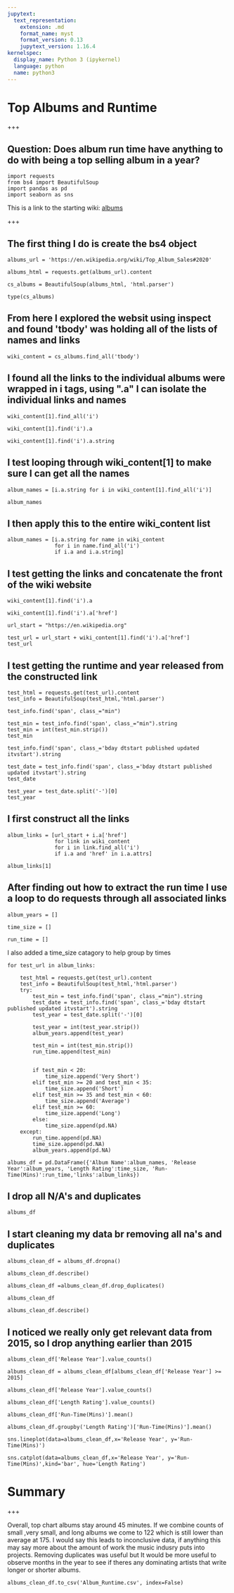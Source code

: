 ```yaml
---
jupytext:
  text_representation:
    extension: .md
    format_name: myst
    format_version: 0.13
    jupytext_version: 1.16.4
kernelspec:
  display_name: Python 3 (ipykernel)
  language: python
  name: python3
---
```


# Top Albums and Runtime

+++

## Question: Does album run time have anything to do with being a top selling album in a year?

```{code-cell} ipython3
import requests
from bs4 import BeautifulSoup
import pandas as pd
import seaborn as sns
```

This is a link to the starting wiki:
[albums](https://en.wikipedia.org/wiki/Top_Album_Sales#2024)

+++

## The first thing I do is create the bs4 object 

```{code-cell} ipython3
albums_url = 'https://en.wikipedia.org/wiki/Top_Album_Sales#2020'
```

```{code-cell} ipython3
albums_html = requests.get(albums_url).content
```

```{code-cell} ipython3
cs_albums = BeautifulSoup(albums_html, 'html.parser')
```

```{code-cell} ipython3
type(cs_albums)
```

## From here I explored the websit using inspect and found 'tbody' was holding all of the lists of names and links

```{code-cell} ipython3
wiki_content = cs_albums.find_all('tbody')
```

## I found all the links to the individual albums were wrapped in i tags, using ".a" I can isolate the individual links and names

```{code-cell} ipython3
wiki_content[1].find_all('i')
```

```{code-cell} ipython3
wiki_content[1].find('i').a
```

```{code-cell} ipython3
wiki_content[1].find('i').a.string
```

## I test looping through wiki_content[1] to make sure I can get all the names

```{code-cell} ipython3
album_names = [i.a.string for i in wiki_content[1].find_all('i')]
```

```{code-cell} ipython3
album_names
```

## I then apply this to the entire wiki_content list

```{code-cell} ipython3
album_names = [i.a.string for name in wiki_content 
               for i in name.find_all('i') 
               if i.a and i.a.string]
```

## I test getting the links and concatenate the front of the wiki website

```{code-cell} ipython3
wiki_content[1].find('i').a
```

```{code-cell} ipython3
wiki_content[1].find('i').a['href']
```

```{code-cell} ipython3
url_start = "https://en.wikipedia.org"
```

```{code-cell} ipython3
test_url = url_start + wiki_content[1].find('i').a['href']
test_url
```

## I test getting the runtime and year released from the constructed link

```{code-cell} ipython3
test_html = requests.get(test_url).content
test_info = BeautifulSoup(test_html,'html.parser')
```

```{code-cell} ipython3
test_info.find('span', class_="min")
```

```{code-cell} ipython3
test_min = test_info.find('span', class_="min").string
test_min = int(test_min.strip())
test_min
```

```{code-cell} ipython3
test_info.find('span', class_='bday dtstart published updated itvstart').string
```

```{code-cell} ipython3
test_date = test_info.find('span', class_='bday dtstart published updated itvstart').string
test_date
```

```{code-cell} ipython3
test_year = test_date.split('-')[0]
test_year
```

## I first construct all the links

```{code-cell} ipython3
album_links = [url_start + i.a['href'] 
               for link in wiki_content 
               for i in link.find_all('i') 
               if i.a and 'href' in i.a.attrs]
```

```{code-cell} ipython3
album_links[1]
```

## After finding out how to extract the run time I use a loop to do requests through all associated links

```{code-cell} ipython3
album_years = []
```

```{code-cell} ipython3
time_size = []
```

```{code-cell} ipython3
run_time = []
```

I also added a time_size catagory to help group by times

```{code-cell} ipython3
for test_url in album_links:
    
    test_html = requests.get(test_url).content
    test_info = BeautifulSoup(test_html,'html.parser')
    try: 
        test_min = test_info.find('span', class_="min").string
        test_date = test_info.find('span', class_='bday dtstart published updated itvstart').string
        test_year = test_date.split('-')[0]
        
        test_year = int(test_year.strip())
        album_years.append(test_year)
        
        test_min = int(test_min.strip())
        run_time.append(test_min)
        
        
        if test_min < 20:
            time_size.append('Very Short')
        elif test_min >= 20 and test_min < 35:
            time_size.append('Short')
        elif test_min >= 35 and test_min < 60:
            time_size.append('Average')
        elif test_min >= 60:
            time_size.append('Long')
        else:
            time_size.append(pd.NA)
    except:
        run_time.append(pd.NA)
        time_size.append(pd.NA)
        album_years.append(pd.NA)
```

```{code-cell} ipython3
albums_df = pd.DataFrame({'Album Name':album_names, 'Release Year':album_years, 'Length Rating':time_size, 'Run-Time(Mins)':run_time,'links':album_links})
```

## I drop all N/A's and duplicates

```{code-cell} ipython3
albums_df
```

## I start cleaning my data br removing all na's and duplicates

```{code-cell} ipython3
albums_clean_df = albums_df.dropna()
```

```{code-cell} ipython3
albums_clean_df.describe()
```

```{code-cell} ipython3
albums_clean_df =albums_clean_df.drop_duplicates()
```

```{code-cell} ipython3
albums_clean_df
```

```{code-cell} ipython3
albums_clean_df.describe()
```

## I noticed we really only get relevant data from 2015, so I drop anything earlier than 2015

```{code-cell} ipython3
albums_clean_df['Release Year'].value_counts()
```

```{code-cell} ipython3
albums_clean_df = albums_clean_df[albums_clean_df['Release Year'] >= 2015]
```

```{code-cell} ipython3
albums_clean_df['Release Year'].value_counts()
```

```{code-cell} ipython3
albums_clean_df['Length Rating'].value_counts()
```

```{code-cell} ipython3
albums_clean_df['Run-Time(Mins)'].mean()
```

```{code-cell} ipython3
albums_clean_df.groupby('Length Rating')['Run-Time(Mins)'].mean()
```

```{code-cell} ipython3
sns.lineplot(data=albums_clean_df,x='Release Year', y='Run-Time(Mins)')
```

```{code-cell} ipython3
sns.catplot(data=albums_clean_df,x='Release Year', y='Run-Time(Mins)',kind='bar', hue='Length Rating')
```

# Summary

+++

Overall, top chart albums stay around 45 minutes.  If we combine counts of small ,very small, and long albums we come to 122 which is still lower than average at 175.  I would say this leads to inconclusive data, if anything this may say more about the amount of work the music indusry puts into projects. Removing duplicates was useful but It would be more useful to observe months in the year to see if theres any dominating artists that write longer or shorter albums.

```{code-cell} ipython3
albums_clean_df.to_csv('Album_Runtime.csv', index=False)
```

```{code-cell} ipython3

```
